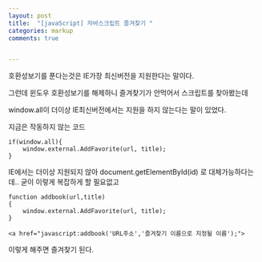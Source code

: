 ```yaml
---
layout: post
title:  "[javaScript] 자바스크립트 즐겨찾기 "
categories: markup 
comments: true


---
```




호환성보기를 푼다는것은 IE가장 최신버전을 지원한다는 말이다.

그런데 윈도우 호환성보기를 해제하니 즐겨찾기가 안먹어서 스크립트를 찾아봤는데 

window.all이 더이상 IE최신버전에서는 지원을 하지 않는다는 말이 있었다.

지금은 작동하지 않는 코드

~~~
if(window.all){
    window.external.AddFavorite(url, title);
}
~~~



IE에서는 더이상 지원되지 않아 document.getElementById(id) 로 대체가능하다는데.. 굳이 이렇게 복잡하게 할 필요없고

~~~
function addbook(url,title)
{
	window.external.AddFavorite(url, title);
}

<a href="javascript:addbook('URL주소','즐겨찾기 이름으로 지정될 이름');">
~~~



이렇게 해주면 즐겨찾기 된다.